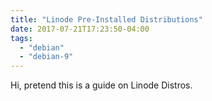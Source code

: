 ```yaml
---
title: "Linode Pre-Installed Distributions"
date: 2017-07-21T17:23:50-04:00
tags:
  - "debian"
  - "debian-9"
---
```


Hi, pretend this is a guide on Linode Distros.
